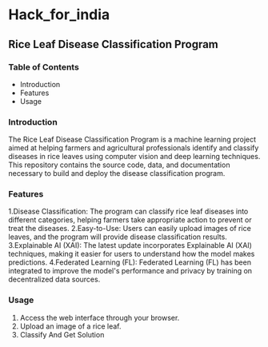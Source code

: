 # Hack_for_india
## Rice Leaf Disease Classification Program

### Table of Contents
* Introduction
* Features
* Usage

### Introduction
The Rice Leaf Disease Classification Program is a machine learning project aimed at helping farmers and agricultural professionals identify and classify diseases in rice leaves using computer vision and deep learning techniques. This repository contains the source code, data, and documentation necessary to build and deploy the disease classification program.

### Features
1.Disease Classification: The program can classify rice leaf diseases into different categories, helping farmers take appropriate action to prevent or treat the diseases.
2.Easy-to-Use: Users can easily upload images of rice leaves, and the program will provide disease classification results.
3.Explainable AI (XAI): The latest update incorporates Explainable AI (XAI) techniques, making it easier for users to understand how the model makes predictions.
4.Federated Learning (FL): Federated Learning (FL) has been integrated to improve the model's performance and privacy by training on decentralized data sources.

### Usage
1. Access the web interface through your browser.
2. Upload an image of a rice leaf.
3. Classify And Get Solution

